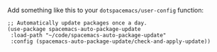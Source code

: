 Add something like this to your `dotspacemacs/user-config` function:

```elisp
;; Automatically update packages once a day.
(use-package spacemacs-auto-package-update
 :load-path "~/code/spacemacs-auto-package-update"
 :config (spacemacs-auto-package-update/check-and-apply-update))
```
